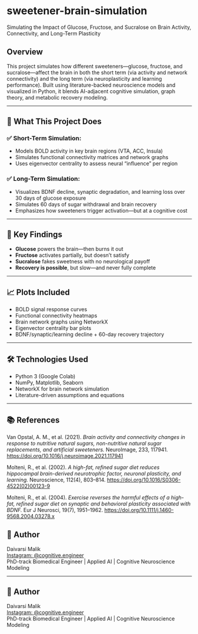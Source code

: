 # sweetener-brain-simulation
Simulating the Impact of Glucose, Fructose, and Sucralose on Brain Activity, Connectivity, and Long-Term Plasticity

## Overview
This project simulates how different sweeteners—glucose, fructose, and sucralose—affect the brain in both the short term (via activity and network connectivity) and the long term (via neuroplasticity and learning performance). Built using literature-backed neuroscience models and visualized in Python, it blends AI-adjacent cognitive simulation, graph theory, and metabolic recovery modeling.

---

## 🔬 What This Project Does

### ✅ Short-Term Simulation:
- Models BOLD activity in key brain regions (VTA, ACC, Insula)
- Simulates functional connectivity matrices and network graphs
- Uses eigenvector centrality to assess neural “influence” per region

### ✅ Long-Term Simulation:
- Visualizes BDNF decline, synaptic degradation, and learning loss over 30 days of glucose exposure
- Simulates 60 days of sugar withdrawal and brain recovery
- Emphasizes how sweeteners trigger activation—but at a cognitive cost

---

## 🧠 Key Findings

- **Glucose** powers the brain—then burns it out  
- **Fructose** activates partially, but doesn’t satisfy  
- **Sucralose** fakes sweetness with no neurological payoff  
- **Recovery is possible**, but slow—and never fully complete

---

## 📈 Plots Included

- BOLD signal response curves  
- Functional connectivity heatmaps  
- Brain network graphs using NetworkX  
- Eigenvector centrality bar plots  
- BDNF/synaptic/learning decline + 60-day recovery trajectory

---

## 🛠️ Technologies Used

- Python 3 (Google Colab)  
- NumPy, Matplotlib, Seaborn  
- NetworkX for brain network simulation  
- Literature-driven assumptions and equations

---

## 📚 References

Van Opstal, A. M., et al. (2021). *Brain activity and connectivity changes in response to nutritive natural sugars, non-nutritive natural sugar replacements, and artificial sweeteners.* NeuroImage, 233, 117941. https://doi.org/10.1016/j.neuroimage.2021.117941

Molteni, R., et al. (2002). *A high-fat, refined sugar diet reduces hippocampal brain-derived neurotrophic factor, neuronal plasticity, and learning.* Neuroscience, 112(4), 803–814. https://doi.org/10.1016/S0306-4522(02)00123-9

Molteni, R., et al. (2004). *Exercise reverses the harmful effects of a high-fat, refined sugar diet on synaptic and behavioral plasticity associated with BDNF.* Eur J Neurosci, 19(7), 1951–1962. https://doi.org/10.1111/j.1460-9568.2004.03278.x

## 🚀 Author
Daivarsi Malik  
[Instagram: @cognitive.engineer](https://instagram.com/cognitive.engineer)  
PhD-track Biomedical Engineer | Applied AI | Cognitive Neuroscience Modeling  

---

## 🚀 Author
Daivarsi Malik  
[Instagram: @cognitive.engineer](https://instagram.com/cognitive.engineer)  
PhD-track Biomedical Engineer | Applied AI | Cognitive Neuroscience Modeling  
